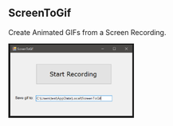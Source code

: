 ## ScreenToGif
Create Animated GIFs from a Screen Recording.

<p align="left">
  <img src="https://github.com/weiyeyangde/ScreenToGif/blob/main/images/main_window.PNG" title="Original Image" style="width: 50%; height:auto;">
</p>
